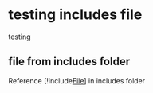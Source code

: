 # testing includes file
testing

## file from includes folder
Reference [!include[File](./includes/includefile.md)] in includes folder
